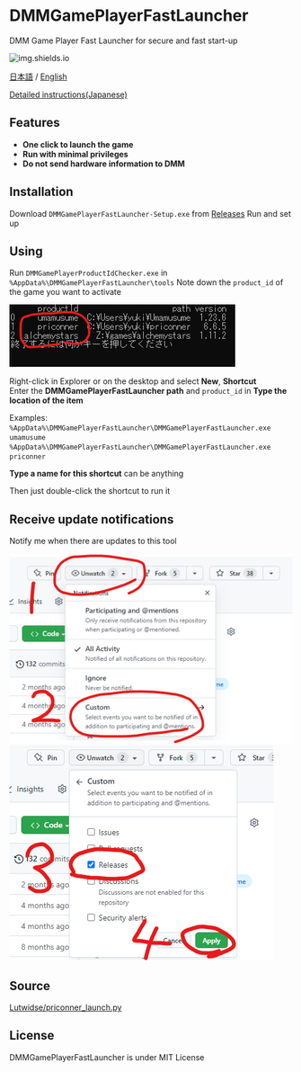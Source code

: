 # DMMGamePlayerFastLauncher

DMM Game Player Fast Launcher for secure and fast start-up

![img.shields.io](https://img.shields.io/github/downloads/fa0311/DMMGamePlayerFastLauncher/total)

[日本語](/README.md) / [English](/README-en.md)

[Detailed instructions(Japanese)](/docs/README-advance.md)

## Features

- **One click to launch the game**
- **Run with minimal privileges**
- **Do not send hardware information to DMM**

## Installation

Download `DMMGamePlayerFastLauncher-Setup.exe` from [Releases](https://github.com/fa0311/DMMGamePlayerFastLauncher/releases)
Run and set up

## Using

Run `DMMGamePlayerProductIdChecker.exe` in `%AppData%\DMMGamePlayerFastLauncher\tools`
Note down the `product_id` of the game you want to activate

![screenshot1](docs/img/DMMGamePlayerProductIdChecker1.png)

Right-click in Explorer or on the desktop and select **New**, **Shortcut**  
Enter the **DMMGamePlayerFastLauncher path** and `product_id` in **Type the location of the item**

Examples:  
`%AppData%\DMMGamePlayerFastLauncher\DMMGamePlayerFastLauncher.exe umamusume`  
`%AppData%\DMMGamePlayerFastLauncher\DMMGamePlayerFastLauncher.exe priconner`

**Type a name for this shortcut** can be anything

Then just double-click the shortcut to run it

## Receive update notifications

Notify me when there are updates to this tool

![screenshot1](docs/img/subscribe1.png)
![screenshot1](docs/img/subscribe2.png)

## Source

[Lutwidse/priconner_launch.py](https://gist.github.com/Lutwidse/82d8e7a20c96296bc0318f1cb6bf26ee)

## License

DMMGamePlayerFastLauncher is under MIT License
